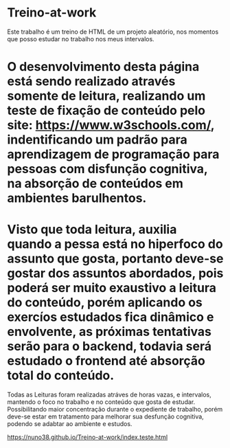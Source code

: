 #  Treino-at-work
   Este trabalho é um treino de HTML de um projeto aleatório, nos momentos que posso estudar no trabalho nos meus intervalos. 
   
#  O desenvolvimento desta página está sendo realizado através somente de leitura, realizando um teste de fixação de conteúdo pelo site: https://www.w3schools.com/, indentificando um padrão para aprendizagem de programação para pessoas com disfunção cognitiva, na absorção de conteúdos em ambientes barulhentos.

#  Visto que toda leitura, auxilia quando a pessa está no hiperfoco do assunto que gosta, portanto deve-se gostar dos assuntos abordados, pois poderá ser muito exaustivo a leitura do conteúdo, porém aplicando os exercíos estudados fica dinâmico e envolvente, as próximas tentativas serão para o backend, todavia será estudado o frontend até absorção total do conteúdo.
   
   Todas as Leituras foram realizadas atráves de horas vazas, e intervalos, mantendo o foco no trabalho e no conteúdo que gosta de estudar.
   Possibilitando maior concentração durante o expediente de trabalho, porém deve-se estar em tratamento para melhorar sua desfunção cognitiva, podendo se adabtar ao        ambiente e estudos. 
   
   https://nuno38.github.io/Treino-at-work/index.teste.html

